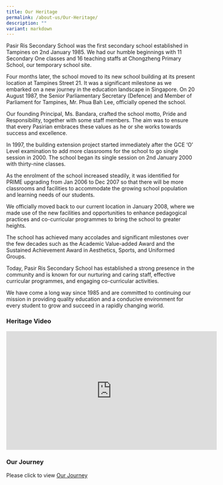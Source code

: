 ```yaml
---
title: Our Heritage
permalink: /about-us/Our-Heritage/
description: ""
variant: markdown
---
```

Pasir Ris Secondary School was the first secondary school established in Tampines on 2nd January 1985. We had our humble beginnings with 11 Secondary One classes and 16 teaching staffs at Chongzheng Primary School, our temporary school site.

Four months later, the school moved to its new school building at its present location at Tampines Street 21. It was a significant milestone as we embarked on a new journey in the education landscape in Singapore. On 20 August 1987, the Senior Parliamentary Secretary (Defence) and Member of Parliament for Tampines, Mr. Phua Bah Lee, officially opened the school.
  
Our founding Principal, Ms. Bandara, crafted the school motto, Pride and Responsibility, together with some staff members. The aim was to ensure that every Pasirian embraces these values as he or she works towards success and excellence.

In 1997, the building extension project started immediately after the GCE ‘O’ Level examination to add more classrooms for the school to go single session in 2000. The school began its single session on 2nd January 2000 with thirty-nine classes.

As the enrolment of the school increased steadily, it was identified for PRIME upgrading from Jan 2006 to Dec 2007 so that there will be more classrooms and facilities to accommodate the growing school population and learning needs of our students.

We officially moved back to our current location in January 2008, where we made use of the new facilities and opportunities to enhance pedagogical practices and co-curricular programmes to bring the school to greater heights.

The school has achieved many accolades and significant milestones over the few decades such as the Academic Value-added Award and the Sustained Achievement Award in Aesthetics, Sports, and Uniformed Groups.

Today, Pasir Ris Secondary School has established a strong presence in the community and is known for our nurturing and caring staff, effective curricular programmes, and engaging co-curricular activities.
 
We have come a long way since 1985 and are committed to continuing our mission in providing quality education and a conducive environment for every student to grow and succeed in a rapidly changing world.

### Heritage Video

<div style="text-align:center">
<iframe allowfullscreen="" allow="accelerometer; autoplay; clipboard-write; encrypted-media; gyroscope; picture-in-picture; web-share" frameborder="0" title="YouTube video player" src="https://www.youtube.com/embed/W1PF7w8EIkI?si=nSmde6MmuUMCXijL" height="315" width="560"></iframe>
</div>

### Our Journey

Please click to view 
[Our Journey](/our-heritage/Our-Journey/)<br>